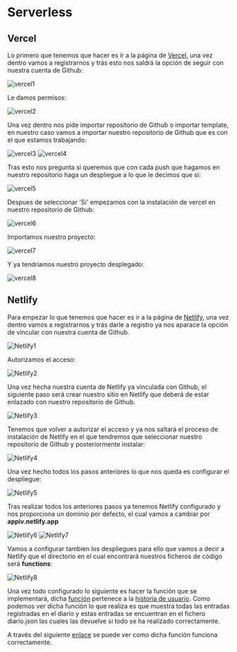 # Serverless

## Vercel

Lo primero que tenemos que hacer es ir a la página de [Vercel](https://vercel.com/), una vez dentro vamos a registrarnos y trás esto nos saldrá la opción de seguir con nuestra cuenta de Github:

![vercel1](../image/vercel1.png)

Le damos permisos: 

![vercel2](../image/vercel2.png)

Una vez dentro nos pide importar repositorio de Github o importar template, en nuestro caso vamos a importar nuestro repositorio de Github que es con el que estamos trabajando:

![vercel3](../image/vercel3.png)
![vercel4](../image/vercel4.png)

Tras esto nos pregunta si queremos que con cada push que hagamos en nuestro repositorio haga un despliegue a lo que le decimos que si:

![vercel5](../image/vercel5.png)

Despues de seleccionar 'Si' empezamos con la instalación de vercel en nuestro repositorio de Github:

![vercel6](../image/vercel6.png)

Importamos nuestro proyecto:

![vercel7](../image/vercel7.png)

Y ya tendriamos nuestro proyecto desplegado:

![vercel8](../image/vercel8.png)





## Netlify

Para empezar lo que tenemos que hacer es ir a la página de [Netlify](https://www.netlify.com/), una vez dentro vamos a registrarnos y trás darle a registro ya nos aparace la opción de vincular con nuestra cuenta de Github.

![Netlify1](../image/netlify1.png)

Autorizamos el acceso:

![Netlify2](../image/netlify2.png)

Una vez hecha nuestra cuenta de Netlify ya vinculada con Github, el siguiente paso será crear nuestro sitio en Netlify que deberá de estar enlazado con nuestro repositorio de Github.

![Netlify3](../image/netlify3.png)

Tenemos que volver a autorizar el acceso y ya nos saltará el proceso de instalación de Netlify en el que tendremos que seleccionar nuestro repositorio de Github y posteriormente instalar: 

![Netlify4](../image/netlify4.png)

Una vez hecho todos los pasos anteriores lo que nos queda es configurar el despliegue:

![Netlify5](../image/netlify5.png)

Tras realizar todos los anteriores pasos ya tenemos Netlify configurado y nos proporciona un dominio por defecto, el cual vamos a cambiar por **appiv.netlify.app**

![Netlify6](../image/netlify6.png)
![Netlify7](../image/netlify7.png)

Vamos a configurar tambien los despliegues para ello que vamos a decir a Netlify que el directorio en el cual encontrará nuestros ficheros de código será **functions**:

![Netlify8](../image/netlify8.png)

Una vez todo configurado lo siguiente es hacer la función que se implementará, dicha [función](https://github.com/juanalberto58/AppIV/blob/master/functions/diario.js) pertenece a la [historia de usuario](https://github.com/juanalberto58/AppIV/issues/32).
Como podemos ver dicha función lo que realiza es que muestra todas las entradas registradas en el diario y estas entradas se encuentran en el fichero diario.json las cuales las devuelve si todo se ha realizado correctamente.

A través del siguiente [enlace](https://appiv.netlify.app/.netlify/functions/diario) se puede ver como dicha función funciona correctamente. 
